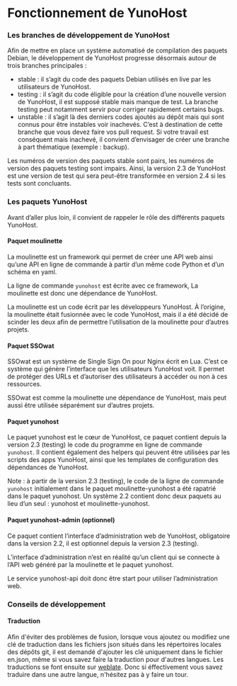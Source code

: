 # Fonctionnement de YunoHost

### Les branches de développement de YunoHost
Afin de mettre en place un système automatisé de compilation des paquets Debian, le développement de YunoHost progresse désormais autour de trois branches principales :
- stable : il s’agit du code des paquets Debian utilisés en live par les utilisateurs de YunoHost.
- testing : il s’agit du code éligible pour la création d’une nouvelle version de YunoHost, il est supposé stable mais manque de test. La branche testing peut notamment servir pour corriger rapidement certains bugs.
- unstable : il s’agit là des derniers codes ajoutés au dépôt mais qui sont connus pour être instables voir inachevés. C’est à destination de cette branche que vous devez faire vos pull request. Si votre travail est conséquent mais inachevé, il convient d’envisager de créer une branche à part thématique (exemple : backup).

Les numéros de version des paquets stable sont pairs, les numéros de version des paquets testing sont impairs. Ainsi, la version 2.3 de YunoHost est une version de test qui sera peut-être transformée en version 2.4 si les tests sont concluants.

### Les paquets YunoHost
Avant d’aller plus loin, il convient de rappeler le rôle des différents paquets YunoHost.

#### Paquet moulinette
La moulinette est un framework qui permet de créer une API web ainsi qu’une API en ligne de commande à partir d’un même code Python et d’un schéma en yaml.

La ligne de commande `yunohost` est écrite avec ce framework, La moulinette est donc une dépendance de YunoHost. 

La moulinette est un code écrit par les développeurs YunoHost. À l’origine, la moulinette était fusionnée avec le code YunoHost, mais il a été décidé de scinder les deux afin de permettre l’utilisation de la moulinette pour d’autres projets.

#### Paquet SSOwat
SSOwat est un système de Single Sign On pour Nginx écrit en Lua. C’est ce système qui génère l’interface que les utilisateurs YunoHost voit. Il permet de protéger des URLs et d’autoriser des utilisateurs à accéder ou non à ces ressources.

SSOwat est comme la moulinette une dépendance de YunoHost, mais peut aussi être utilisée séparément sur d’autres projets. 

#### Paquet yunohost
Le paquet yunohost est le cœur de YunoHost, ce paquet contient depuis la version 2.3 (testing) le code du programme en ligne de commande `yunohost`. Il contient également des helpers qui peuvent être utilisées par les scripts des apps YunoHost, ainsi que les templates de configuration des dépendances de YunoHost.

Note : à partir de la version 2.3 (testing), le code de la ligne de commande `yunohost` initialement dans le paquet moulinette-yunohost a été rapatrié dans le paquet yunohost. Un système 2.2 contient donc deux paquets au lieu d’un seul : yunohost et moulinette-yunohost.

#### Paquet yunohost-admin (optionnel)
Ce paquet contient l’interface d’administration web de YunoHost, obligatoire dans la version 2.2, il est optionnel depuis la version 2.3 (testing).

L’interface d’administration n’est en réalité qu’un client qui se connecte à l’API web généré par la moulinette et le paquet yunohost.

Le service yunohost-api doit donc être start pour utiliser l’administration web.


### Conseils de développement
#### Traduction
Afin d'éviter des problèmes de fusion, lorsque vous ajoutez ou modifiez une clé de traduction dans les fichiers json situés dans les répertoires locales des dépôts git, il est demandé d'ajouter les clé uniquement dans le fichier en.json, même si vous savez faire la traduction pour d'autres langues.
Les traductions se font ensuite sur <a href='https://translate.yunohost.org/' target='_BLANK'>weblate</a>. Donc si éffectivement vous savez traduire dans une autre langue, n'hésitez pas à y faire un tour.

